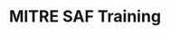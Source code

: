 ---
home: true
icon: home
title: MITRE SAF Training
heroImage: /logo.svg
heroText: MITRE SAF Training
tagline: From Guidance Document to Automated Testing In No Time!
actions:
  - text: User Class
    link: /courses/user/
    type: primary
  - text: Beginner Security Automation
    link: /courses/beginner/
    type: primary
  - text: Advanced Security Automation
    link: /courses/advanced/
    type: primary
  - text: Guidance Development
    link: /courses/guidance/
    type: primary
  - text: InSpec Profile Updating & Development
    link: /courses/profile-dev-test
    type: primary
 
highlights:
  - header: What You Will Learn
    description: Our classes cover a large range of topics from the MITRE Security Automation Framework.
    # image: /assets/image/markdown.svg
    bgImage: https://theme-hope-assets.vuejs.press/bg/2-light.svg
    bgImageDark: https://theme-hope-assets.vuejs.press/bg/2-dark.svg
    bgImageStyle:
      background-repeat: repeat
      background-size: initial
    features:
      - title: Learn the architecture of an InSpec profile
        icon: support
        details: Understand InSpec's design and flexible deployment options
      - title: Dive into the InSpec framework and its capabilities
        icon: frame
        details: Create connected components and modules - including unit tests - right from the CLI
      - title: Build an InSpec profile to transform security policy into automated security testing
        icon: build
        details: Understand InSpec profiles via hands-on development
      - title: Run an InSpec profile against a component of an application stack
        icon: view
        details: Learn how to utilize the profiles we build to run against an application stack
      - title: Report Results
        icon: form
        details: Use InSpec to generate normalized, portable security test result reports for your pipeline
      - title: View and analyze InSpec results
        icon: eye
        details: Learn how to deliver InSpec results files to the Heimdall visualization app for easy analysis of your system's security posture
      - title: Automate security testing 
        icon: change
        details: Integrate InSpec into a CI/CD pipeline
        link: /courses/advanced/04.md
      - title: Extend InSpec to meet new use cases 
        icon: tool
        details: Develop resources to aid in creating controls
        link: /courses/advanced/06.md
      - title: Contribute to the open-source security community
        icon: community
        details: Add the resources you develop to the InSpec framework
        link: /courses/advanced/14.md
  
  - header: Useful Resources
    # image: /assets/image/features.svg
    bgImage: https://theme-hope-assets.vuejs.press/bg/1-light.svg
    bgImageDark: https://theme-hope-assets.vuejs.press/bg/1-dark.svg
    features:
      - title: Go To the Development Lab
        details: Where you can take your training
        link: https://github.com/mitre/saf-training-lab-environment
        icon: lab
      - title: Getting Started with Ruby (text)
        link: https://ruby-for-beginners.rubymonstas.org/
      - title: Ruby Walkthrough (video)
        link: https://www.youtube.com/watch?v=t_ispmWmdjY&vl=en
      - title: Ruby in 20 minutes
        link: https://www.ruby-lang.org/en/documentation/quickstart
        icon: rubygems
      - title: Ruby Programming Language - Full Course
        link: https://www.youtube.com/watch?v=t_ispmWmdjY&vl=en
      
      # - title: Pageviews and Comments
      #   icon: comment-dots
      #   details: Start pageview statistics and comment support with Waline
      #   link: ./guide/feature/comment.html

      # - title: Article Information
      #   icon: circle-info
      #   details: Add author, writing date, reading time, word count and other information to your article
      #   link: ./guide/feature/page-info.html

      # - title: Article Encryption
      #   icon: lock
      #   details: Encrypt you articles based on page links, so that only the one you want could see them
      #   link: ./guide/feature/encrypt.html

      # - title: Search
      #   icon: search
      #   details: Support docsearch and client search
      #   link: ./guide/feature/search.html

      # - title: Copy Code Blocks
      #   icon: copy
      #   details: Copy codes with one click in code blocks
      #   link: ./guide/feature/copy-code.html

      # - title: Image Preview
      #   icon: image
      #   details: Support viewing, zooming, sharing your page images like a gallery
      #   link: ./guide/feature/photo-swipe.html

copyright: Apache-2.0 | Copyright © 2023 | The MITRE Corporation
footer: <div style="padding-left:12px;padding-right:32px;"><p style="font-size:20px;font-weight:500;text-align:left;vertical-align:middle;"><a href="https://saf.mitre.org" alt="The MITRE SAF"><img src="./logo.svg" style="width:35px;vertical-align:middle;padding-right:12px;" alt="MITRE SAF Training">MITRE SAF</a></p><div style="display:flex;justify-content:center;align-items:center;"><a href="https://www.netlify.com"><img src="https://www.netlify.com/v3/img/components/netlify-color-accent.svg" style="width:80px;position:relative;top:50%;transform:translateY(-50%);" alt="Deploys by Netlify" /></a></div></div>
---